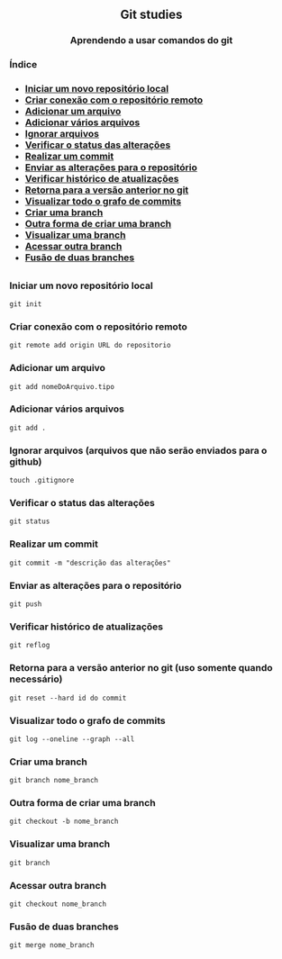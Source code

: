 <h2 align="center">Git studies</h2>
<h3 align="center">Aprendendo a usar comandos do git</h3>

<h3>Índice<h3/>
<ul>
    <li><a href="#1">Iniciar um novo repositório local</a></li>
    <li><a href="#2">Criar conexão com o repositório remoto</a></li>
    <li><a href="#3">Adicionar um arquivo</a></li>
    <li><a href="#4">Adicionar vários arquivos</a></li>
    <li><a href="#5">Ignorar arquivos</a></li>
    <li><a href="#6">Verificar o status das alterações</a></li>
    <li><a href="#7">Realizar um commit </a></li>
    <li><a href="#8">Enviar as alterações para o repositório</a></li>
    <li><a href="#9">Verificar histórico de atualizações</a></li>
    <li><a href="#10">Retorna para a versão anterior no git</a></li>
    <li><a href="#11">Visualizar todo o grafo de commits</a></li>
    <li><a href="#12">Criar uma branch</a></li>
    <li><a href="#13">Outra forma de criar uma branch</a></li>
    <li><a href="#14">Visualizar uma branch</a></li>
    <li><a href="#15">Acessar outra branch</a></li>
    <li><a href="#16">Fusão de duas branches</a></li>
</ul>
<h2 align="center"></h2>
<h3 id="1">Iniciar um novo repositório local</h3>

```
git init
```
<h3 id="2">Criar conexão com o repositório remoto</h3>

```
git remote add origin URL do repositorio
```
<h3 id="3">Adicionar um arquivo</h3>

```
git add nomeDoArquivo.tipo
```
<h3 id="4">Adicionar vários arquivos</h3>

```
git add .
```
<h3 id="5">Ignorar arquivos (arquivos que não serão enviados para o github)</h3>

```
touch .gitignore
```
<h3 id="6">Verificar o status das alterações</h3>

```
git status
```
<h3 id="7">Realizar um commit</h3>

```
git commit -m "descrição das alterações"
```
<h3 id="8">Enviar as alterações para o repositório</h3>

```
git push
```
<h3 id="9">Verificar histórico de atualizações</h3>

```
git reflog
```
<h3 id="10">Retorna para a versão anterior no git (uso somente quando necessário)</h3>

```
git reset --hard id do commit
```
<h3 id="11">Visualizar todo o grafo de commits</h3>

```
git log --oneline --graph --all
```
<h3 id="12">Criar uma branch</h3>

```
git branch nome_branch
```
<h3 id="13">Outra forma de criar uma branch</h3>

```
git checkout -b nome_branch
```
<h3 id="14">Visualizar uma branch</h3>

```
git branch
```
<h3 id="15">Acessar outra branch</h3>

```
git checkout nome_branch
```
<h3 id="16">Fusão de duas branches</h3>
  
```
git merge nome_branch
```
